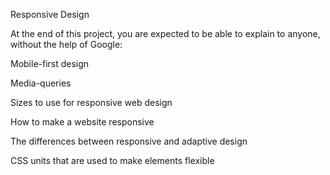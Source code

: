Responsive Design

At the end of this project, you are expected to be able to explain to anyone, without the help of Google:

Mobile-first design

Media-queries

Sizes to use for responsive web design

How to make a website responsive

The differences between responsive and adaptive design

CSS units that are used to make elements flexible
